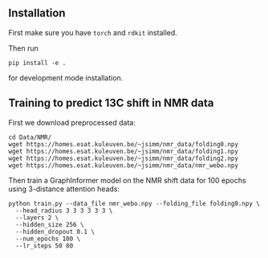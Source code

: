 ## Installation

First make sure you have `torch` and `rdkit` installed.

Then run
```
pip install -e .
```
for development mode installation.

## Training to predict 13C shift in NMR data
First we download preprocessed data:
```
cd Data/NMR/
wget https://homes.esat.kuleuven.be/~jsimm/nmr_data/folding0.npy
wget https://homes.esat.kuleuven.be/~jsimm/nmr_data/folding1.npy
wget https://homes.esat.kuleuven.be/~jsimm/nmr_data/folding2.npy
wget https://homes.esat.kuleuven.be/~jsimm/nmr_data/nmr_webo.npy
```

Then train a GraphInformer model on the NMR shift data for 100 epochs using 3-distance attention heads:
```
python train.py --data_file nmr_webo.npy --folding_file folding0.npy \
  --head_radius 3 3 3 3 3 3 \
  --layers 2 \
  --hidden_size 256 \
  --hidden_dropout 0.1 \
  --num_epochs 100 \
  --lr_steps 50 80
```
